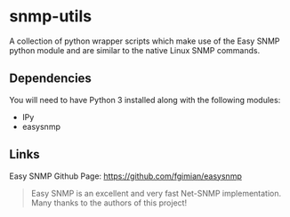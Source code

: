 # snmp-utils
A collection of python wrapper scripts which make use of the Easy SNMP python
module and are similar to the native Linux SNMP commands.

## Dependencies
You will need to have Python 3 installed along with the following modules:

* IPy
* easysnmp

## Links

Easy SNMP Github Page:  <https://github.com/fgimian/easysnmp>


> Easy SNMP is an excellent and very fast Net-SNMP implementation. Many thanks to the authors of this project!
